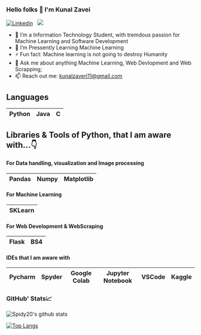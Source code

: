 ### Hello folks 👋 I'm Kunal Zavei

[![Linkedin](https://img.shields.io/badge/LinkedIn-0077B5?style=for-the-badge&logo=linkedin&logoColor=white)](https://www.linkedin.com/in/kunal-zaveri-57a7ba173/)&nbsp;&nbsp;
![](https://Visitor-badge.glitch.me/badge?page_id=kz2511.profileviews-badge)

- 🔭 I’m a Information Technology Student, with tremdous passion for Machine Learning and Software Development 
- 🌱 I’m Pressently Learning Machine Learning 
- ⚡ Fun fact: Machine learning is not going to destroy Humanity
- 💬 Ask me about anything Machine Learning, Web Devlopment and Web Scrapping;
- 📫 Reach out me: kunalzaveri11@gmail.com

## Languages

| Python | Java | C | 
| :---: | :---: | :---: |

## Libraries & Tools of Python, that I am aware with...👇

#### For Data handling, visualization and Image processing
| Pandas | Numpy |  Matplotlib |  
| :---: | :---: | :---: | 

#### For Machine Learning
|SKLearn |
| :---: |

#### For Web Development & WebScraping
| Flask | BS4|
| :---: | :---: |

#### IDEs that I am aware with 
| Pycharm | Spyder | Google Colab | Jupyter Notebook | VSCode | Kaggle
| :---: | :---: | :---: | :---: | :---: | :---: |


### GitHub' Stats📈
![Spidy20's github stats](https://github-readme-stats.vercel.app/api?username=kz2511&show_icons=true&theme=dark)

[![Top Langs](https://github-readme-stats.vercel.app/api/top-langs/?username=kz2511&layout=compact&show_icons=true&theme=dark)](https://github.com/anuraghazra/github-readme-stats)
